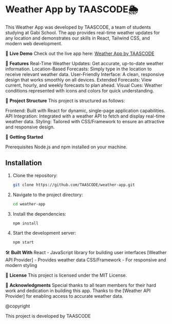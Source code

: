 # Weather App by TAASCODE🌦️

This Weather App was developed by TAASCODE, a team of students studying at Gabi School. 
The app provides real-time weather updates for any location and demonstrates our skills in React, Tailwind CSS, and modern web development.

🔗 **Live Demo**
Check out the live app here: [Weather App by TAASCODE](https://673445a04396837af6a2bed0--willowy-choux-2916a8.netlify.app/)


🌟 **Features**
Real-Time Weather Updates: Get accurate, up-to-date weather information.
Location-Based Forecasts: Simply type in the location to receive relevant weather data.
User-Friendly Interface: A clean, responsive design that works smoothly on all devices.
Extended Forecasts: View current, hourly, and weekly forecasts to plan ahead.
Visual Cues: Weather conditions represented with icons and colors for quick understanding.

📂 **Project Structure**
This project is structured as follows:

Frontend: Built with React for dynamic, single-page application capabilities.
API Integration: Integrated with a weather API to fetch and display real-time weather data.
Styling: Tailored with CSS/Framework to ensure an attractive and responsive design.


🚀 **Getting Started**

Prerequisites
Node.js and npm installed on your machine.




## Installation

1. Clone the repository:

   ```bash
   git clone https://github.com/TAASCODE/weather-app.git
   ```

2. Navigate to the project directory:

   ```bash
   cd weather-app
   ```

3. Install the dependencies:

   ```bash
   npm install
   ```

4. Start the development server:

   ```bash
   npm start
   ```


🛠️ **Built With**
React - JavaScript library for building user interfaces
[Weather API Provider] - Provides weather data
CSS/Framework - For responsive and modern styling

📝 **License**
This project is licensed under the MIT License.

🤝 **Acknowledgments**
Special thanks to all team members for their hard work and dedication in building this app. 
Thanks to the [Weather API Provider] for enabling access to accurate weather data.



@copyright

This project is developed by TAASCODE 
